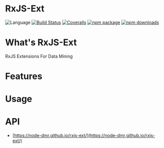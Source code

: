 # RxJS-Ext
![Language](https://img.shields.io/badge/-TypeScript-blue.svg)
[![Build Status](https://travis-ci.org/node-dmr/rxjs-ext.svg?branch=master)](https://travis-ci.org/node-dmr/rxjs-ext)
[![Coveralls](https://img.shields.io/coveralls/node-dmr/rxjs-ext.svg)](https://coveralls.io/github/node-dmr/rxjs-ext)
[![npm package](https://img.shields.io/npm/v/rxjs-ext.svg)](https://www.npmjs.org/package/rxjs-ext)
[![npm downloads](http://img.shields.io/npm/dm/rxjs-ext.svg)](https://www.npmjs.org/package/rxjs-ext)

# What's RxJS-Ext

RxJS Extensions For Data Mining

# Features

# Usage

# API

* [https://node-dmr.github.io/rxjs-ext/](https://node-dmr.github.io/rxjs-ext/)
